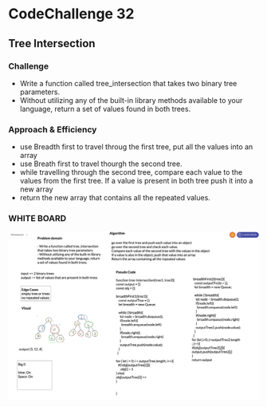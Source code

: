 # CodeChallenge 32
## Tree Intersection


### Challenge
- Write a function called tree_intersection that takes two binary tree parameters.
- Without utilizing any of the built-in library methods available to your language, return a set of values found in both trees.


### Approach & Efficiency

- use Breadth first to travel throug the first tree, put all the values into an array
- use Breath first to travel thourgh the second tree.
- while travelling through the second tree, compare each value to the values from the first tree. If a value is present in both tree push it into a new array
- return the new array that contains all the repeated values.


### WHITE BOARD
![tree Intersection](../../assets/tree-intersection.png)